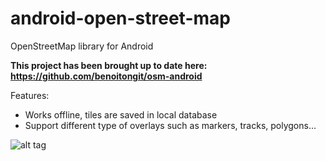 android-open-street-map
=======================

OpenStreetMap library for Android

**This project has been brought up to date here:
https://github.com/benoitongit/osm-android**

Features:
- Works offline, tiles are saved in local database
- Support different type of overlays such as markers, tracks, polygons... 



![alt tag](https://raw.github.com/benoitongit/android-open-street-map/master/screenshot.png)

